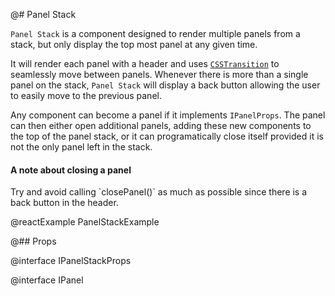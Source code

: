 @# Panel Stack

`Panel Stack` is a component designed to render multiple panels from a stack, but only display the
top most panel at any given time.

It will render each panel with a header and uses [`CSSTransition`](http://reactcommunity.org/react-transition-group/css-transition)
to seamlessly move between panels. Whenever there is more than a single panel on the stack, `Panel Stack` will display a back
button allowing the user to easily move to the previous panel.

Any component can become a panel if it implements `IPanelProps`. The panel can then either open additional
panels, adding these new components to the top of the panel stack, or it can programatically close itself
provided it is not the only panel left in the stack.

<div class="@ns-callout @ns-intent-primary @ns-icon-info-sign">
    <h4 class="@ns-heading">A note about closing a panel</h4>
    Try and avoid calling `closePanel()` as much as possible since there is a back button in the header.
</div>

@reactExample PanelStackExample

@## Props

@interface IPanelStackProps

@interface IPanel
